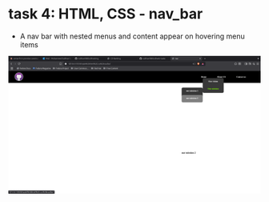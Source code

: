 # task 4: HTML, CSS - nav_bar
- A nav bar with nested menus and content appear on hovering menu items

![img](</task4:html,css:navBar/images/navbar.png>)